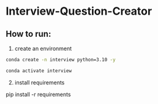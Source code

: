 # Interview-Question-Creator

## How to run:

1. create an environment

```bash
conda create -n interview python=3.10 -y

conda activate interview
```

2. install requirements

pip install -r requirements

